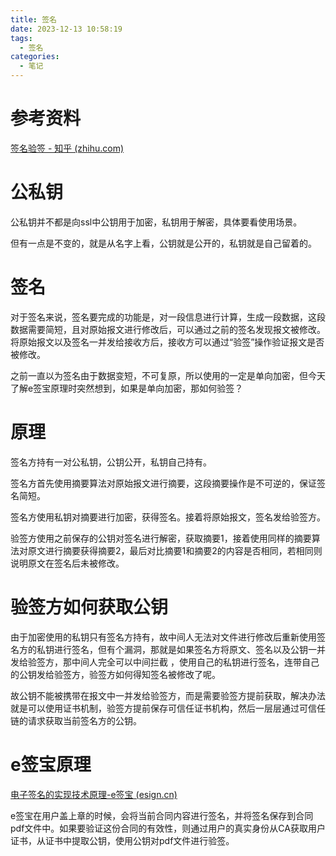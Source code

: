 ```yaml
---
title: 签名
date: 2023-12-13 10:58:19
tags:
  - 签名
categories:
  - 笔记
---
```


# 参考资料

[签名验签 - 知乎 (zhihu.com)](https://zhuanlan.zhihu.com/p/457435473)

# 公私钥

公私钥并不都是向ssl中公钥用于加密，私钥用于解密，具体要看使用场景。

但有一点是不变的，就是从名字上看，公钥就是公开的，私钥就是自己留着的。

# 签名

对于签名来说，签名要完成的功能是，对一段信息进行计算，生成一段数据，这段数据需要简短，且对原始报文进行修改后，可以通过之前的签名发现报文被修改。将原始报文以及签名一并发给接收方后，接收方可以通过“验签”操作验证报文是否被修改。

之前一直以为签名由于数据变短，不可复原，所以使用的一定是单向加密，但今天了解e签宝原理时突然想到，如果是单向加密，那如何验签？

# 原理

签名方持有一对公私钥，公钥公开，私钥自己持有。

签名方首先使用摘要算法对原始报文进行摘要，这段摘要操作是不可逆的，保证签名简短。

签名方使用私钥对摘要进行加密，获得签名。接着将原始报文，签名发给验签方。

验签方使用之前保存的公钥对签名进行解密，获取摘要1，接着使用同样的摘要算法对原文进行摘要获得摘要2，最后对比摘要1和摘要2的内容是否相同，若相同则说明原文在签名后未被修改。

# 验签方如何获取公钥

由于加密使用的私钥只有签名方持有，故中间人无法对文件进行修改后重新使用签名方的私钥进行签名，但有个漏洞，那就是如果签名方将原文、签名以及公钥一并发给验签方，那中间人完全可以中间拦截 ，使用自己的私钥进行签名，连带自己的公钥发给验签方，验签方如何得知签名被修改了呢。

故公钥不能被携带在报文中一并发给验签方，而是需要验签方提前获取，解决办法就是可以使用证书机制，验签方提前保存可信任证书机构，然后一层层通过可信任链的请求获取当前签名方的公钥。

# e签宝原理

[电子签名的实现技术原理-e签宝 (esign.cn)](https://www.esign.cn/c/2022-12-29/496350.shtml)

e签宝在用户盖上章的时候，会将当前合同内容进行签名，并将签名保存到合同pdf文件中。如果要验证这份合同的有效性，则通过用户的真实身份从CA获取用户证书，从证书中提取公钥，使用公钥对pdf文件进行验签。